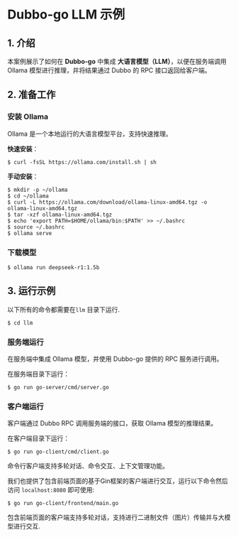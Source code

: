 # Dubbo-go LLM 示例

## 1. **介绍**

本案例展示了如何在 **Dubbo-go** 中集成 **大语言模型（LLM）**，以便在服务端调用 Ollama 模型进行推理，并将结果通过 Dubbo 的 RPC 接口返回给客户端。

## 2. **准备工作**

### **安装 Ollama**

Ollama 是一个本地运行的大语言模型平台，支持快速推理。

**快速安装**：

```shell
$ curl -fsSL https://ollama.com/install.sh | sh
```

**手动安装**：

```shell
$ mkdir -p ~/ollama
$ cd ~/ollama
$ curl -L https://ollama.com/download/ollama-linux-amd64.tgz -o ollama-linux-amd64.tgz
$ tar -xzf ollama-linux-amd64.tgz
$ echo 'export PATH=$HOME/ollama/bin:$PATH' >> ~/.bashrc
$ source ~/.bashrc
$ ollama serve
```

### 下载模型

```shell
$ ollama run deepseek-r1:1.5b
```

## **3. 运行示例**

以下所有的命令都需要在```llm``` 目录下运行.

```shell
$ cd llm
```
### **服务端运行**

在服务端中集成 Ollama 模型，并使用 Dubbo-go 提供的 RPC 服务进行调用。

在服务端目录下运行：

```shell
$ go run go-server/cmd/server.go
```

### **客户端运行**

客户端通过 Dubbo RPC 调用服务端的接口，获取 Ollama 模型的推理结果。

在客户端目录下运行：

```shell
$ go run go-client/cmd/client.go
```

命令行客户端支持多轮对话、命令交互、上下文管理功能。

我们也提供了包含前端页面的基于Gin框架的客户端进行交互，运行以下命令然后访问 ```localhost:8080``` 即可使用:

```shell
$ go run go-client/frontend/main.go
```

包含前端页面的客户端支持多轮对话，支持进行二进制文件（图片）传输并与大模型进行交互.

